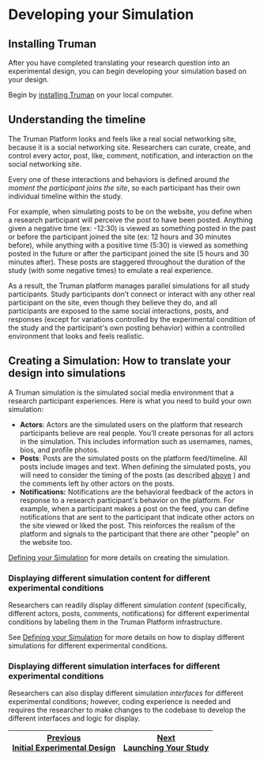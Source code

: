 # Developing your Simulation

## Installing Truman

After you have completed translating your research question into an experimental design, you can begin developing your simulation based on your design.

Begin by [installing Truman](/docs/setting-up-truman/installing-truman/index.md) on your local computer.

## Understanding the timeline

The Truman Platform looks and feels like a real social networking site, because it is a social networking site. Researchers can curate, create, and control every actor, post, like, comment, notification, and interaction on the social networking site.

Every one of these interactions and behaviors is defined around _the moment the participant joins the site_, so each participant has their own individual timeline within the study.

For example, when simulating posts to be on the website, you define when a research participant will perceive the post to have been posted. Anything given a negative time (ex: -12:30) is viewed as something posted in the past or before the participant joined the site (ex: 12 hours and 30 minutes before), while anything with a positive time (5:30) is viewed as something posted in the future or after the participant joined the site (5 hours and 30 minutes after). These posts are staggered throughout the duration of the study (with some negative times) to emulate a real experience.

As a result, the Truman platform manages parallel simulations for all study participants. Study participants don’t connect or interact with any other real participant on the site, even though they believe they do, and all participants are exposed to the same social interactions, posts, and responses (except for variations controlled by the experimental condition of the study and the participant's own posting behavior) within a controlled environment that looks and feels realistic.

## Creating a Simulation: How to translate your design into simulations

A Truman simulation is the simulated social media environment that a research participant experiences.
Here is what you need to build your own simulation:

- **Actors**: Actors are the simulated users on the platform that research participants believe are real people. You’ll create personas for all actors in the simulation. This includes information such as usernames, names, bios, and profile photos.
- **Posts**: Posts are the simulated posts on the platform feed/timeline. All posts include images and text. When defining the simulated posts, you will need to consider the timing of the posts (as described [above](#understanding-the-timeline)
  ) and the comments left by other actors on the posts.
- **Notifications:** Notifications are the behavioral feedback of the actors in response to a research participant's behavior on the platform. For example, when a participant makes a post on the feed, you can define notifications that are sent to the participant that indicate other actors on the site viewed or liked the post. This reinforces the realism of the platform and signals to the participant that there are other "people" on the website too.

[Defining your Simulation](/docs/setting-up-truman/defining-your-simulation/index.md) for more details on creating the simulation.

### Displaying different simulation content for different experimental conditions

Researchers can readily display different simulation _content_ (specifically, different actors, posts, comments, notifications) for different experimental conditions by labeling them in the Truman Platform infrastructure.

See [Defining your Simulation](/docs/setting-up-truman/defining-your-simulation/index.md) for more details on how to display different simulations for different experimental conditions.

### Displaying different simulation interfaces for different experimental conditions

Researchers can also display different simulation _interfaces_ for different experimental conditions; however, coding experience is needed and requires the researcher to make changes to the codebase to develop the different interfaces and logic for display.

| [Previous<br>Initial Experimental Design](/docs/getting-started/initial-experimental-design.md) | [Next<br>Launching Your Study](/docs/getting-started/launching-your-study.md) |
| ----------------------------------------------------------------------------------------------- | ----------------------------------------------------------------------------- |

